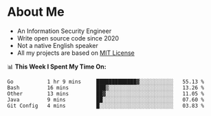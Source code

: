 # About Me

- An Information Security Engineer
- Write open source code since 2020
- Not a native English speaker
- All my projects are based on [MIT License](https://opensource.org/licenses/MIT)

📊 **This Week I Spent My Time On:**
<!--START_SECTION:waka-->
```text
Go           1 hr 9 mins     █████████████▓░░░░░░░░░░░   55.13 % 
Bash         16 mins         ███▒░░░░░░░░░░░░░░░░░░░░░   13.26 % 
Other        13 mins         ██▓░░░░░░░░░░░░░░░░░░░░░░   11.05 % 
Java         9 mins          ██░░░░░░░░░░░░░░░░░░░░░░░   07.60 % 
Git Config   4 mins          █░░░░░░░░░░░░░░░░░░░░░░░░   03.83 % 
```
<!--END_SECTION:waka-->

